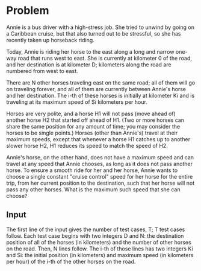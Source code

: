 # Problem

Annie is a bus driver with a high-stress job. She tried to unwind by going on a Caribbean cruise, but that also turned out to be stressful, so she has recently taken up horseback riding.

Today, Annie is riding her horse to the east along a long and narrow one-way road that runs west to east. She is currently at kilometer 0 of the road, and her destination is at kilometer D; kilometers along the road are numbered from west to east.

There are N other horses traveling east on the same road; all of them will go on traveling forever, and all of them are currently between Annie's horse and her destination. The i-th of these horses is initially at kilometer Ki and is traveling at its maximum speed of Si kilometers per hour.

Horses are very polite, and a horse H1 will not pass (move ahead of) another horse H2 that started off ahead of H1. (Two or more horses can share the same position for any amount of time; you may consider the horses to be single points.) Horses (other than Annie's) travel at their maximum speeds, except that whenever a horse H1 catches up to another slower horse H2, H1 reduces its speed to match the speed of H2.

Annie's horse, on the other hand, does not have a maximum speed and can travel at any speed that Annie chooses, as long as it does not pass another horse. To ensure a smooth ride for her and her horse, Annie wants to choose a single constant "cruise control" speed for her horse for the entire trip, from her current position to the destination, such that her horse will not pass any other horses. What is the maximum such speed that she can choose?

## Input

The first line of the input gives the number of test cases, T; T test cases follow. Each test case begins with two integers D and N: the destination position of all of the horses (in kilometers) and the number of other horses on the road. Then, N lines follow. The i-th of those lines has two integers Ki and Si: the initial position (in kilometers) and maximum speed (in kilometers per hour) of the i-th of the other horses on the road.
